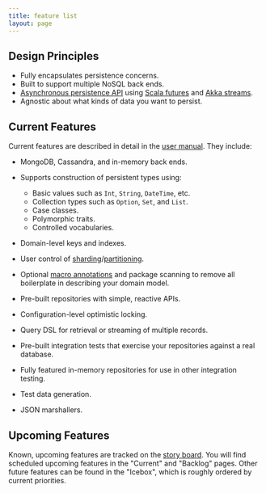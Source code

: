 ```yaml
---
title: feature list
layout: page
---
```


## Design Principles

- Fully encapsulates persistence concerns.
- Built to support multiple NoSQL back ends.
- [Asynchronous persistence API](manual/repo/repo-api.html) using [Scala
  futures](http://docs.scala-lang.org/overviews/core/futures.html) and
  [Akka
  streams](http://doc.akka.io/docs/akka/current/scala/stream/index.html). 
- Agnostic about what kinds of data you want to persist.

## Current Features

Current features are described in detail in the [user
manual](manual). They include:

- MongoDB, Cassandra, and in-memory back ends.
- Supports construction of persistent types using:
  - Basic values such as `Int`, `String`, `DateTime`, etc.
  - Collection types such as `Option`, `Set`, and `List`.
  - Case classes.
  - Polymorphic traits.
  - Controlled vocabularies.
- Domain-level keys and indexes.
- User control of [sharding](https://docs.mongodb.com/manual/sharding/#shard-keys)/[partitioning](https://docs.datastax.com/en/cql/3.1/cql/cql_reference/refCompositePk.html).
- Optional [macro
  annotations](http://docs.scala-lang.org/overviews/macros/annotations.html)
  and package scanning to remove all boilerplate in describing your
  domain model.

- Pre-built repositories with simple, reactive APIs.
- Configuration-level optimistic locking.
- Query DSL for retrieval or streaming of multiple records.
- Pre-built integration tests that exercise your repositories
  against a real database.
- Fully featured in-memory repositories for use in other integration
  testing.
- Test data generation.
- JSON marshallers.

## Upcoming Features

Known, upcoming features are tracked on the [story
board](https://www.pivotaltracker.com/n/projects/1231978). You will
find scheduled upcoming features in the "Current" and "Backlog"
pages. Other future features can be found in the "Icebox", which is
roughly ordered by current priorities.

